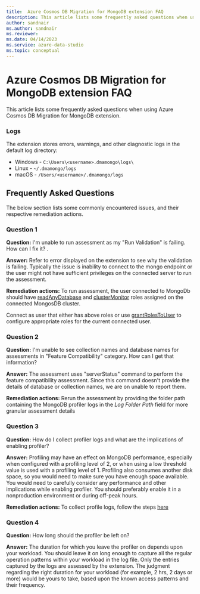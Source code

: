 ```yaml
---
title:  Azure Cosmos DB Migration for MongoDB extension FAQ
description: This article lists some frequently asked questions when using Azure Cosmos DB Migration for MongoDB extension.
author: sandnair
ms.author: sandnair
ms.reviewer: 
ms.date: 04/14/2023
ms.service: azure-data-studio
ms.topic: conceptual
---
```


# Azure Cosmos DB Migration for MongoDB extension FAQ

This article lists some frequently asked questions when using Azure Cosmos DB Migration for MongoDB extension.

### Logs

The extension stores errors, warnings, and other diagnostic logs in the default log directory:

- Windows - `C:\Users\<username>.dmamongo\logs\`
- Linux - `~/.dmamongo/logs`
- macOS - `/Users/<username>/.dmamongo/logs`

## Frequently Asked Questions

The below section lists some commonly encountered issues, and their respective remediation actions.
### Question 1

**Question:** I'm unable to run assessment as my "Run Validation" is failing. How can I fix it? .

**Answer:** Refer to error displayed on the extension to see why the validation is failing. Typically the issue is inability to connect to the mongo endpoint or the user might not have sufficient privileges on the connected server to run the assessment.

**Remediation actions:** To run assessment, the user connected to MongoDb should have [readAnyDatabase](https://www.mongodb.com/docs/manual/reference/built-in-roles/#mongodb-authrole-readAnyDatabase) and [clusterMonitor](https://www.mongodb.com/docs/manual/reference/built-in-roles/#mongodb-authrole-clusterMonitor) roles assigned on the connected MongosDB cluster.  

Connect as user that either has above roles or use [grantRolesToUser](https://www.mongodb.com/docs/manual/reference/method/db.grantRolesToUser/) to configure appropriate roles for the current connected user.

### Question 2

**Question:**  I'm unable to see collection names and database names for assessments in "Feature Compatibility" category. How can I get that information?

**Answer:** The assessment uses "serverStatus" command to perform the feature compatibility assessment. Since this command doesn't provide the details of database or collection names, we are on unable to report them.

 **Remediation actions:** Rerun the assessment by providing the folder path containing the MongoDB profiler logs in the *Log Folder Path* field for more granular assessment details 
 
 ### Question 3
 
**Question:** How do I collect profiler logs and what are the implications of enabling profiler? 

**Answer:** Profiling may have an effect on MongoDB performance, especially when configured with a profiling level of 2, or when using a low threshold value is used with a profiling level of 1. Profiling also consumes another disk space, so you would need to make sure you have enough space available. You would need to carefully consider any performance and other implications while enabling profiler. You should preferably enable it in a nonproduction environment or during off-peak hours. 

**Remediation actions:** To collect profile logs, follow the steps [here](https://www.mongodb.com/docs/manual/tutorial/manage-the-database-profiler/)

 ### Question 4
 
**Question:** How long should the profiler be left on?

**Answer:** The duration for which you leave the profiler on depends upon your workload. You should leave it on long enough to capture all the regular operation patterns within your workload in the log file. Only the entries captured by the logs are assessed by the extension. The judgment regarding the right duration for your workload (for example, 2 hrs, 2 days or more) would be yours to take, based upon the known access patterns and their frequency. 
